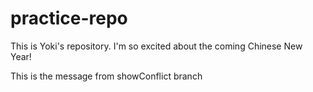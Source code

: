 # practice-repo

This is Yoki's repository. I'm so excited about the coming Chinese New Year!

This is the message from showConflict branch
